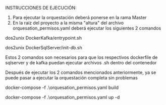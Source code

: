 INSTRUCCIONES DE EJECUCIÓN:


1. Para ejecutar la orquestación deberá ponerse en la rama Master
2. En la raíz del proyecto a la misma "altura" del archivo orquesation_permisos.yaml deberá ejecutar los siguientes 2 comandos

dos2unix DockerKafka/entrypoint.sh

dos2unix DockerSqlServer/init-db.sh

Estos 2 comandos son necesarios para que los respectivos dockerfile de sqlserver y de kafka puedan ejecutar archivos .sh dentro del contenedor

Después de ejecutar los 2 comandos mencionados anteriormente, ya se puede pasar a ejecutar la orquestación completa sin problemas

docker-compose -f .\orquesation_permisos.yaml build

docker-compose -f .\orquesation_permisos.yaml up -d 


